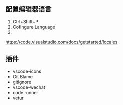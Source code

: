 ## 配置编辑器语言
1. Ctrl+Shift+P
2. Cofingure Language
3. 
https://code.visualstudio.com/docs/getstarted/locales

## 插件
- vscode-icons
- Git Blame
- gitignore
- vscode-wechat
- code runner
- vetur